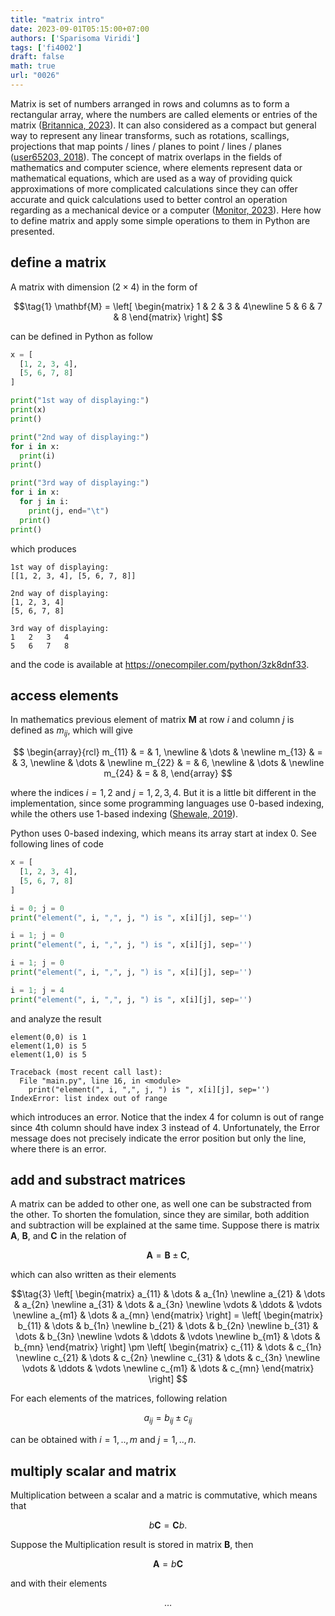 ```yaml
---
title: "matrix intro"
date: 2023-09-01T05:15:00+07:00
authors: ['Sparisoma Viridi']
tags: ['fi4002']
draft: false
math: true
url: "0026"
---
```

Matrix is set of numbers arranged in rows and columns as to form a rectangular array, where the numbers are called elements or entries of the matrix ([Britannica, 2023](https://www.britannica.com/science/matrix-mathematics)). It can also considered as a compact but general way to represent any linear transforms, such as rotations, scallings, projections that map points / lines / planes to point / lines / planes ([user65203, 2018](https://math.stackexchange.com/a/2782730/645927)). The concept of matrix overlaps in the fields of mathematics and computer science, where elements represent data or mathematical equations, which are used as a way of providing quick approximations of more complicated calculations since they can offer accurate and quick calculations used to better control an operation regarding as a mechanical device or a computer ([Monitor, 2023](https://techmonitor.ai/what-is/what-is-a-matrix)). Here how to define matrix and apply some simple operations to them in Python are presented.


## define a matrix
A matrix with dimension $(2 \times 4)$ in the form of

$$\tag{1}
\mathbf{M} = \left[
\begin{matrix}
1 & 2 & 3 & 4\newline
5 & 6 & 7 & 8
\end{matrix}
\right]
$$

can be defined in Python as follow

```python
x = [
  [1, 2, 3, 4],
  [5, 6, 7, 8]
]

print("1st way of displaying:")
print(x)
print()

print("2nd way of displaying:")
for i in x:
  print(i)
print()

print("3rd way of displaying:")
for i in x:
  for j in i:
    print(j, end="\t")
  print()
print()
```

which produces

```shell
1st way of displaying:
[[1, 2, 3, 4], [5, 6, 7, 8]]

2nd way of displaying:
[1, 2, 3, 4]
[5, 6, 7, 8]

3rd way of displaying:
1	2	3	4	
5	6	7	8

```

and the code is available at https://onecompiler.com/python/3zk8dnf33.


## access elements
In mathematics previous element of matrix $\mathbf{M}$ at row $i$ and column $j$ is defined as $m_{ij}$, which will give

$$
\begin{array}{rcl}
m_{11} & = & 1, \newline
& \dots & \newline
m_{13} & = & 3, \newline
& \dots & \newline
m_{22} & = & 6, \newline
& \dots & \newline
m_{24} & = & 8,
\end{array}
$$

where the indices $i = 1, 2$ and $j = 1, 2, 3, 4$. But it is a little bit different in the implementation, since some programming languages use 0-based indexing, while the others use 1-based indexing ([Shewale, 2019](https://medium.com/analytics-vidhya/indexing-of-arrays-0-vs-1-83c080cde374)). 

Python uses 0-based indexing, which means its array start at index 0. See following lines of code

```python
x = [
  [1, 2, 3, 4],
  [5, 6, 7, 8]
]

i = 0; j = 0
print("element(", i, ",", j, ") is ", x[i][j], sep='')

i = 1; j = 0
print("element(", i, ",", j, ") is ", x[i][j], sep='')

i = 1; j = 0
print("element(", i, ",", j, ") is ", x[i][j], sep='')

i = 1; j = 4
print("element(", i, ",", j, ") is ", x[i][j], sep='')
```

and analyze the result

```shell
element(0,0) is 1
element(1,0) is 5
element(1,0) is 5

Traceback (most recent call last):
  File "main.py", line 16, in <module>
    print("element(", i, ",", j, ") is ", x[i][j], sep='')
IndexError: list index out of range
```

which introduces an error. Notice that the index 4 for column is out of range since 4th column should have index 3 instead of 4. Unfortunately, the Error message does not precisely indicate the error position but only the line, where there is an error.


## add and substract matrices
A matrix can be added to other one, as well one can be substracted from the other. To shorten the fomulation, since they are similar, both addition and subtraction will be explained at the same time. Suppose there is matrix $\mathbf{A}$, $\mathbf{B}$, and $\mathbf{C}$ in the relation of

$$\tag{2}
\mathbf{A} = \mathbf{B} \pm \mathbf{C},
$$

which can also written as their elements

$$\tag{3}
\left[
\begin{matrix}
a_{11} & \dots & a_{1n} \newline
a_{21} & \dots & a_{2n} \newline
a_{31} & \dots & a_{3n} \newline
\vdots & \ddots & \vdots \newline
a_{m1} & \dots & a_{mn}
\end{matrix}
\right] =
\left[
\begin{matrix}
b_{11} & \dots & b_{1n} \newline
b_{21} & \dots & b_{2n} \newline
b_{31} & \dots & b_{3n} \newline
\vdots & \ddots & \vdots \newline
b_{m1} & \dots & b_{mn}
\end{matrix}
\right] \pm
\left[
\begin{matrix}
c_{11} & \dots & c_{1n} \newline
c_{21} & \dots & c_{2n} \newline
c_{31} & \dots & c_{3n} \newline
\vdots & \ddots & \vdots \newline
c_{m1} & \dots & c_{mn}
\end{matrix}
\right]
$$

For each elements of the matrices, following relation

$$\tag{4}
a_{ij} = b_{ij} \pm c_{ij}
$$

can be obtained with $i = 1, .., m$ and $j = 1, .., n$.


## multiply scalar and matrix
Multiplication between a scalar and a matric is commutative, which means that

$$\tag{5}
b \mathbf{C} = \mathbf{C} b.
$$

Suppose the Multiplication result is stored in matrix $\mathbf{B}$, then

$$\tag{6}
\mathbf{A} = b \mathbf{C}
$$

and with their elements

$$\tag{7}
\dots
$$
